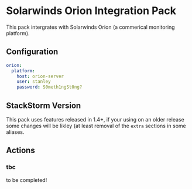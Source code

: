 # Solarwinds Orion Integration Pack

This pack intergrates with Solarwinds Orion (a commerical monitoring
platform).

## Configuration

```yaml
orion:
  platform:
    host: orion-server
    user: stanley
    password: S0meth1ngSt0ng?
```

## StackStorm Version

This pack uses features released in 1.4+, if your using on an older
release some changes will be likley (at least removal of the `extra`
sections in some aliases.

## Actions

### tbc

to be completed!
